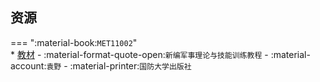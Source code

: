 ## 资源  
=== ":material-book:`MET11002`"  
    * [教材](https://api.ecylt.top/v1/lanzou_link?url=https://cqu-openlib.lanzout.com/iKbIS2aky3za&type=down) - :material-format-quote-open:`新编军事理论与技能训练教程` - :material-account:`袁野` - :material-printer:`国防大学出版社`  